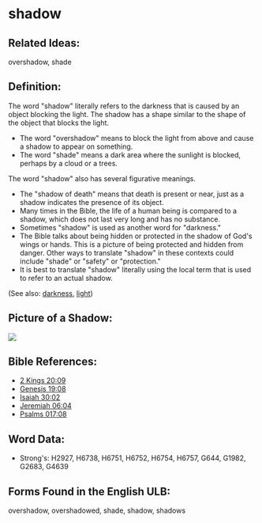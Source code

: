 # shadow

## Related Ideas:

overshadow, shade

## Definition:

The word "shadow" literally refers to the darkness that is caused by an object blocking the light. The shadow has a shape similar to the shape of the object that blocks the light.

* The word "overshadow" means to block the light from above and cause a shadow to appear on something. 
* The word "shade" means a dark area where the sunlight is blocked, perhaps by a cloud or a trees.

The word "shadow" also has several figurative meanings.

* The "shadow of death" means that death is present or near, just as a shadow indicates the presence of its object.
* Many times in the Bible, the life of a human being is compared to a shadow, which does not last very long and has no substance.
* Sometimes "shadow" is used as another word for "darkness."
* The Bible talks about being hidden or protected in the shadow of God's wings or hands. This is a picture of being protected and hidden from danger. Other ways to translate "shadow" in these contexts could include "shade" or "safety" or "protection."
* It is best to translate "shadow" literally using the local term that is used to refer to an actual shadow.

(See also: [darkness](../other/darkness.md), [light](../other/light.md))

## Picture of a Shadow:

<a href="https://content.bibletranslationtools.org/WycliffeAssociates/en_tw/raw/branch/master/PNGs/s/Shadow.png"><img src="https://content.bibletranslationtools.org/WycliffeAssociates/en_tw/raw/branch/master/PNGs/s/Shadow.png" ></a>

## Bible References:

* [2 Kings 20:09](rc://en/tn/help/2ki/20/09)
* [Genesis 19:08](rc://en/tn/help/gen/19/08)
* [Isaiah 30:02](rc://en/tn/help/isa/30/02)
* [Jeremiah 06:04](rc://en/tn/help/jer/06/04)
* [Psalms 017:08](rc://en/tn/help/psa/017/08)

## Word Data:

* Strong's: H2927, H6738, H6751, H6752, H6754, H6757, G644, G1982, G2683, G4639

## Forms Found in the English ULB:

overshadow, overshadowed, shade, shadow, shadows



